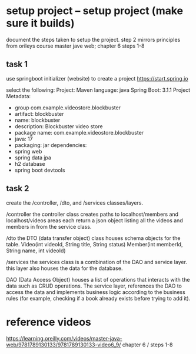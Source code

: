 # setup project – setup project (make sure it builds)

document the steps taken to setup the project.
step 2 mirrors principles from orileys course master jave web; chapter 6 steps 1-8


## task 1
use springboot initializer (website) to create a project
https://start.spring.io

select the following:
Project: Maven
language: java
Spring Boot: 3.1.1
Project Metadata:
- group com.example.videostore.blockbuster
- artifact: blockbuster
- name: blockbuster
- description: Blockbuster video store
- package name: com.example.videostore.blockbuster
- java: 17
- packaging: jar
dependencies:
- spring web
- spring data jpa
- h2 database
- spring boot devtools

## task 2 
create the /controller, /dto, and /services classes/layers.

/controller
the controller class creates paths to localhost/members and localhost/videos areas each return a json object listing all the videos and members in from the service class.

/dto
the DTO (data transfer object) class houses schema objects for the table. 
Video(int videoId, String title, String status)
Member(int memberId, String name, int videoId)

/services
the services class is a combination of the DAO and service layer.
this layer also houses the data for the database.

DAO (Data Access Object) houses a list of operations that interacts with the data such as CRUD operations.
The service layer, references the DAO to access the data and implements business logic according to the business rules (for example, checking if a book already exists before trying to add it).


# reference videos
<https://learning.oreilly.com/videos/master-java-web/9781789130133/9781789130133-video6_9/>
chapter 6 / steps 1-8


